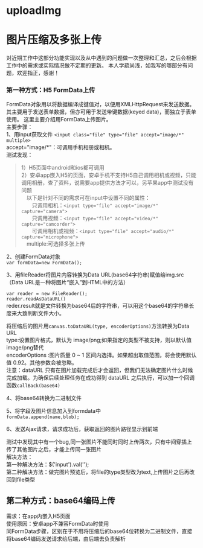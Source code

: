 # uploadImg
图片压缩及多张上传
========
对近期工作中这部分功能实现以及从中遇到的问题做一次整理和汇总，之后会根据工作中的需求或实际情况做不定期的更新。
本人学疏尚浅，如我写的哪部分有问题，欢迎指正，感谢！

### 第一种方式：H5 FormData上传
FormData对象用以将数据编译成键值对，以便用XMLHttpRequest来发送数据。其主要用于发送表单数据，但亦可用于发送带键数据(keyed data)，而独立于表单使用。
这里主要介绍用FormData上传图片。<br/>
主要步骤：<br/>
1、用input获取文件
```<input class="file" type="file" accept="image/*" multiple>```<br/>
accept="image/*"：可调用手机相册或相机。<br/>
测试发现：<br/>
>1）H5页面中android和ios都可调用<br/>
2）安卓app嵌入H5的页面，安卓手机不支持H5自己调用相机或视频，只能调用相册，查了资料，说需要app提供方法才可以，另苹果app中测试没有问题<br/>
　以下是针对不同的需求可在input中设置不同的属性：<br/>
　　只调用相机：```<input type="file" accept="image/*" capture="camera">```<br/>
　　只调用视频：```<input type="file" accept="video/*" capture="camcorder">```<br/>
　　可调用相机或视频：```<input type="file" accept="audio/*" capture="microphone">```<br/>
　multiple:可选择多张上传<br/>

2、创建FormData对象<br/>
```var formData=new FormData();```

3、用fileReader将图片内容转换为Data URL(base64字符串)赋值给img.src<br/>
 （Data URL是一种将图片“嵌入”到HTML中的方法）<br/>

```var reader = new FileReader();  ```<br/>
``` reader.readAsDataURL() ```<br/>
reder.result就是文件转换为base64后的字符串，可以用这个base64的字符串长度来大致判断文件大小。

将压缩后的图片用```canvas.toDataURL(type, encoderOptions)```方法转换为Data URL<br/>
type:设置图片格式，默认为 image/png;如果指定的类型不被支持，则以默认值image/png替代<br/>
encoderOptions :图片质量 0 ~ 1 区间内选择。如果超出取值范围，将会使用默认值 0.92。其他参数会被忽略。<br/>
注意：dataURL 只有在图片加载完成后才会返回，但我们无法确定图片什么时候完成加载。为确保后续处理任务在成功得到 dataURL 之后执行，可以加一个回调函数`callBack(base64)`<br/>

4、将base64转换为二进制文件<br/>

5、将字段及图片信息加入到formdata中<br/>
 ```formData.append(name,blob);```<br/>
 
6、发送Ajax请求，请求成功后，获取返回的图片路径显示到前端<br/>

测试中发现其中有一个bug,同一张图片不能同时同时上传两次，只有中间穿插上传了其他图片之后，才能上传同一张图片<br/>
解决方法：<br/>
第一种解决方法：$('input').val(''); <br/>
第二种解决方法：做完图片预览后，将file的type类型改为text,上传图片之后再改回到file类型<br/>

第二种方式：base64编码上传
-----
需求：在app内嵌入H5页面<br/>
使用原因：安卓app不兼容FormData时使用<br/>
同FormData步骤，区别在于不用将压缩后的base64位转换为二进制文件，直接将base64编码发送请求给后端，由后端去负责解析
